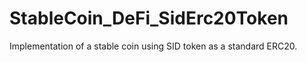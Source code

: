 # StableCoin_DeFi_SidErc20Token
Implementation of a stable coin using SID token as a standard ERC20. 
